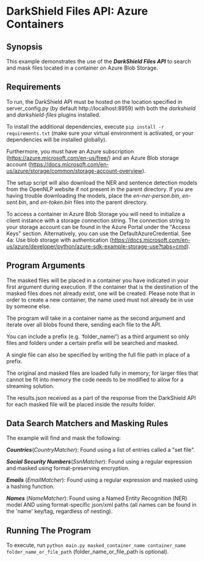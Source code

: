 # DarkShield Files API: Azure Containers

## Synopsis

This example demonstrates the use of the ***DarkShield Files API*** to search and mask files located in a container on Azure Blob Storage. 

## Requirements

To run, the DarkShield API must be hosted on the location specified in server_config.py (by default http://localhost:8959) with both the *darkshield* and *darkshield-files* plugins installed.

To install the additional dependencies, execute `pip install -r requirements.txt` (make sure your virtual environment is activated, or your dependencies will be installed globally).

Furthermore, you must have an Azure subscription (<https://azure.microsoft.com/en-us/free/>) and an Azure Blob storage account (<https://docs.microsoft.com/en-us/azure/storage/common/storage-account-overview>).

The setup script will also download the NER and sentence detection models from the OpenNLP website if not present in the parent directory. If you are having trouble downloading the models, place the *en-ner-person.bin*, *en-sent.bin*, and *en-token.bin* files into the parent directory.

To access a container in Azure Blob Storage you will need to initialize a client instance with a storage connection string. The connection string to your storage account can be found in the Azure Portal under the "Access Keys" section. Alternatively, you can use the DefaultAzureCredential. See 4a: Use blob storage with authentication (<https://docs.microsoft.com/en-us/azure/developer/python/azure-sdk-example-storage-use?tabs=cmd>).  

## Program Arguments

The masked files will be placed in a container you have indicated in your first argument during execution. If the container that is the destination of the masked files does not already exist, one will be created. Please note that in order to create a new container, the name used must not already be in use by someone else.

The program will take in a container name as the second argument and iterate over all blobs found there, sending each file to the API. 

You can include a prefix (e.g. ‘folder_name/’) as a third argument so only files and folders under a certain prefix will be searched and masked. 

A single file can also be specified by writing the full file path in place of a prefix.

The original and masked files are loaded fully in memory; for larger files that cannot be fit into memory the code needs to be modified to allow for a streaming solution.

The results.json received as a part of the response from the DarkShield API for each masked file will be placed inside the *results* folder.

## Data Search Matchers and Masking Rules

The example will find and mask the following:

***Countries***(*CountryMatcher*): Found using a list of entries called a "set file".

***Social Security Numbers***(*SsnMatcher*): Found using a regular expression and masked using format-preserving encryption.

***Emails*** (*EmailMatcher*): Found using a regular expression and masked using a hashing function.

***Names*** (*NameMatcher*): Found using a Named Entity Recognition (NER) model AND using format-specific json/xml paths (all names can be found in the 'name' key/tag, regardless of nesting).

## Running The Program

To execute, run `python main.py masked_container_name container_name folder_name_or_file_path` (folder_name_or_file_path is optional).

